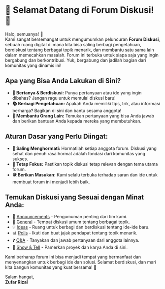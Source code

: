 # 🌟 Selamat Datang di Forum Diskusi! 🌟

Halo, semuanya! 🎉  
Kami sangat bersemangat untuk mengumumkan peluncuran **Forum Diskusi**, sebuah ruang digital di mana kita bisa saling berbagi pengetahuan, berdiskusi tentang berbagai topik menarik, dan membantu satu sama lain dalam memecahkan masalah. Forum ini terbuka untuk siapa saja yang ingin bergabung dan berkontribusi. Yuk, bergabung dan jadilah bagian dari komunitas yang dinamis ini!

## Apa yang Bisa Anda Lakukan di Sini?
- **💬 Bertanya & Berdiskusi:** Punya pertanyaan atau ide yang ingin dibahas? Jangan ragu untuk memulai diskusi baru!
- **📚 Berbagi Pengetahuan:** Apakah Anda memiliki tips, trik, atau informasi berharga? Bagikan di sini dan bantu sesama anggota!
- **🤝 Membantu Orang Lain:** Temukan pertanyaan yang bisa Anda jawab dan berikan bantuan Anda kepada mereka yang membutuhkan.

## Aturan Dasar yang Perlu Diingat:
- **🤗 Saling Menghormati:** Hormatilah setiap anggota forum. Diskusi yang sehat dan penuh rasa hormat adalah fondasi dari komunitas yang sukses.
- **🎯 Tetap Fokus:** Pastikan topik diskusi tetap relevan dengan tema utama forum.
- **🛠️ Berikan Masukan:** Kami selalu terbuka terhadap saran dan ide untuk membuat forum ini menjadi lebih baik.

## Temukan Diskusi yang Sesuai dengan Minat Anda:
- 📢 [Announcements](https://github.com/zufarrizal/forum-diskusi/discussions/categories/announcements) - Pengumuman penting dari tim kami.
- 💬 [General](https://github.com/zufarrizal/forum-diskusi/discussions/categories/general) - Tempat diskusi umum tentang berbagai topik.
- 💡 [Ideas](https://github.com/zufarrizal/forum-diskusi/discussions/categories/ideas) - Ruang untuk berbagi dan berdiskusi tentang ide-ide baru.
- 📊 [Polls](https://github.com/zufarrizal/forum-diskusi/discussions/categories/polls) - Ikuti dan buat jajak pendapat tentang topik menarik.
- ❓ [Q&A](https://github.com/zufarrizal/forum-diskusi/discussions/categories/q-a) - Tanyakan dan jawab pertanyaan dari anggota lainnya.
- 🎨 [Show & Tell](https://github.com/zufarrizal/forum-diskusi/discussions/categories/show-and-tell) - Pamerkan proyek dan karya Anda di sini.

Kami berharap forum ini bisa menjadi tempat yang bermanfaat dan menyenangkan untuk berbagi ide dan solusi. Selamat berdiskusi, dan mari kita bangun komunitas yang kuat bersama! 💪

Salam hangat,  
**Zufar Rizal**
